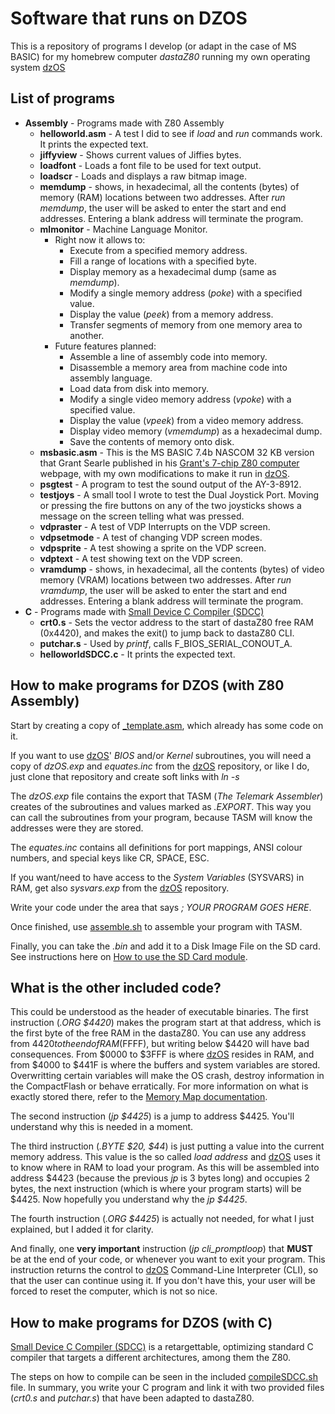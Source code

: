 # Software that runs on DZOS

This is a repository of programs I develop (or adapt in the case of MS BASIC) for my homebrew computer _dastaZ80_ running my own operating system [dzOS](https://github.com/dasta400/dzOS)

## List of programs

* **Assembly** - Programs made with Z80 Assembly
  * **helloworld.asm** - A test I did to see if _load_ and _run_ commands work. It prints the expected text.
  * **jiffyview** - Shows current values of Jiffies bytes.
  * **loadfont** - Loads a font file to be used for text output.
  * **loadscr** - Loads and displays a raw bitmap image.
  * **memdump** - shows, in hexadecimal, all the contents (bytes) of memory (RAM) locations between two addresses. After _run memdump_, the user will be asked to enter the start and end addresses. Entering a blank address will terminate the program.
  * **mlmonitor** - Machine Language Monitor.
    * Right now it allows to:
      * Execute from a specified memory address.
      * Fill a range of locations with a specified byte.
      * Display memory as a hexadecimal dump (same as _memdump_).
      * Modify a single memory address (_poke_) with a specified value.
      * Display the value (_peek_) from a memory address.
      * Transfer segments of memory from one memory area to another.
    * Future features planned:
      * Assemble a line of assembly code into memory.
      * Disassemble a memory area from machine code into assembly language.
      * Load data from disk into memory.
      * Modify a single video memory address (_vpoke_) with a specified value.
      * Display the value (_vpeek_) from a video memory address.
      * Display video memory (_vmemdump_) as a hexadecimal dump.
      * Save the contents of memory onto disk.
  * **msbasic.asm** - This is the MS BASIC 7.4b NASCOM 32 KB version that Grant Searle published in his [Grant's 7-chip Z80 computer](http://searle.x10host.com/z80/SimpleZ80.html) webpage, with my own modifications to make it run in [dzOS](https://github.com/dasta400/dzOS).
  * **psgtest** - A program to test the sound output of the AY-3-8912.
  * **testjoys** - A small tool I wrote to test the Dual Joystick Port. Moving or pressing the fire buttons on any of the two joysticks shows a message on the screen telling what was pressed.
  * **vdpraster** - A test of VDP Interrupts on the VDP screen.
  * **vdpsetmode** - A test of changing VDP screen modes.
  * **vdpsprite** - A test showing a sprite on the VDP screen.
  * **vdptext** - A test showing text on the VDP screen.
  * **vramdump** - shows, in hexadecimal, all the contents (bytes) of video memory (VRAM) locations between two addresses. After _run vramdump_, the user will be asked to enter the start and end addresses. Entering a blank address will terminate the program.
* **C** - Programs made with [Small Device C Compiler (SDCC)](http://sdcc.sourceforge.net/)
  * **crt0.s** - Sets the vector address to the start of dastaZ80 free RAM (0x4420), and makes the exit() to jump back to dastaZ80 CLI.
  * **putchar.s** - Used by _printf_, calls F_BIOS_SERIAL_CONOUT_A.
  * **helloworldSDCC.c** - It prints the expected text.

## How to make programs for DZOS (with Z80 Assembly)

Start by creating a copy of [_template.asm](https://github.com/dasta400/dzSoftware/blob/main/src/_template.asm), which already has some code on it.

If you want to use [dzOS](https://github.com/dasta400/dzOS)' _BIOS_ and/or _Kernel_ subroutines, you will need a copy of _dzOS.exp_ and _equates.inc_ from the [dzOS](https://github.com/dasta400/dzOS) repository, or like I do, just clone that repository and create soft links with _ln -s_

The _dzOS.exp_ file contains the export that TASM (_The Telemark Assembler_) creates of the subroutines and values marked as _.EXPORT_. This way you can call the subroutines from your program, because TASM will know the addresses were they are stored.

The _equates.inc_ contains all definitions for port mappings, ANSI colour numbers, and special keys like CR, SPACE, ESC.

If you want/need to have access to the _System Variables_ (SYSVARS) in RAM, get also _sysvars.exp_ from the [dzOS](https://github.com/dasta400/dzOS) repository.

Write your code under the area that says _; YOUR PROGRAM GOES HERE_.

Once finished, use [assemble.sh](https://github.com/dasta400/dzSoftware/blob/main/assemble.sh) to assemble your program with TASM.

Finally, you can take the _.bin_ and add it to a Disk Image File on the SD card. See instructions here on [How to use the SD Card module](https://github.com/dasta400/dzOS#how-to-use-the-sd-card-module).

## What is the other included code?

This could be understood as the header of executable binaries. The first instruction (*.ORG $4420*) makes the program start at that address, which is the first byte of the free RAM in the dastaZ80. You can use any address from $4420 to the end of RAM ($FFFF), but writing below $4420 will have bad consequences. From $0000 to $3FFF is where [dzOS](https://github.com/dasta400/dzOS) resides in RAM, and from $4000 to $441F is where the buffers and system variables are stored. Overwritting certain variables will make the OS crash, destroy information in the CompactFlash or behave erratically. For more information on what is exactly stored there, refer to the [Memory Map documentation](https://github.com/dasta400/dzOS/blob/master/docs/dastaZ80%20Memory%20Map.ods).

The second instruction (_jp $4425_) is a jump to address $4425. You'll understand why this is needed in a moment.

The third instruction (_.BYTE $20, $44_) is just putting a value into the current memory address. This value is the so called _load address_ and [dzOS](https://github.com/dasta400/dzOS) uses it to know where in RAM to load your program. As this will be assembled into address $4423 (because the previous _jp_ is 3 bytes long) and occupies 2 bytes, the next instruction (which is where your program starts) will be $4425. Now hopefully you understand why the _jp $4425_.

The fourth instruction (_.ORG $4425_) is actually not needed, for what I just explained, but I added it for clarity.

And finally, one **very important** instruction (_jp cli_promptloop_) that **MUST** be at the end of your code, or whenever you want to exit your program. This instruction returns the control to [dzOS](https://github.com/dasta400/dzOS) Command-Line Interpreter (CLI), so that the user can continue using it. If you don't have this, your user will be forced to reset the computer, which is not so nice.

## How to make programs for DZOS (with C)

[Small Device C Compiler (SDCC)](http://sdcc.sourceforge.net/) is a retargettable, optimizing standard C compiler that targets a different architectures, among them the Z80.

The steps on how to compile can be seen in the included [compileSDCC.sh](https://github.com/dasta400/dzSoftware/tree/main/SDCC/compileSDCC.sh) file. In summary, you write your C program and link it with two provided files (_crt0.s_ and _putchar.s_) that have been adapted to dastaZ80.
